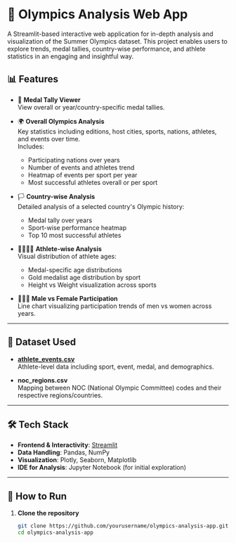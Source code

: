 # 🏅 Olympics Analysis Web App

A Streamlit-based interactive web application for in-depth analysis and visualization of the Summer Olympics dataset. This project enables users to explore trends, medal tallies, country-wise performance, and athlete statistics in an engaging and insightful way.

## 📊 Features

- 📍 **Medal Tally Viewer**  
  View overall or year/country-specific medal tallies.

- 🌍 **Overall Olympics Analysis**  
  Key statistics including editions, host cities, sports, nations, athletes, and events over time.  
  Includes:
  - Participating nations over years
  - Number of events and athletes trend
  - Heatmap of events per sport per year
  - Most successful athletes overall or per sport

- 🏳️ **Country-wise Analysis**  
  Detailed analysis of a selected country's Olympic history:
  - Medal tally over years
  - Sport-wise performance heatmap
  - Top 10 most successful athletes

- 🧍‍♂️🧍‍♀️ **Athlete-wise Analysis**  
  Visual distribution of athlete ages:
  - Medal-specific age distributions
  - Gold medalist age distribution by sport
  - Height vs Weight visualization across sports

- 👨‍🦰👩 **Male vs Female Participation**  
  Line chart visualizing participation trends of men vs women across years.

---

## 📂 Dataset Used

- **[athlete_events.csv](https://www.kaggle.com/datasets/heesoo37/120-years-of-olympic-history-athletes-and-results)**  
  Athlete-level data including sport, event, medal, and demographics.

- **noc_regions.csv**  
  Mapping between NOC (National Olympic Committee) codes and their respective regions/countries.

---

## 🛠️ Tech Stack

- **Frontend & Interactivity**: [Streamlit](https://streamlit.io/)
- **Data Handling**: Pandas, NumPy
- **Visualization**: Plotly, Seaborn, Matplotlib
- **IDE for Analysis**: Jupyter Notebook (for initial exploration)

---

## 🚀 How to Run

1. **Clone the repository**
   ```bash
   git clone https://github.com/yourusername/olympics-analysis-app.git
   cd olympics-analysis-app
